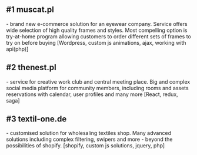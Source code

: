 

<h2>#1 muscat.pl</h2> - brand new e-commerce solution for an eyewear company. Service offers wide selection of high quality frames and styles. Most compelling option is try-at-home program allowing customers to order different sets of frames to try on before buying 
[Wordpress, custom js animations, ajax, working with api(php)]

<h2>#2 thenest.pl </h2> - service for creative work club and central meeting place. Big and complex social media platform for community members, including rooms and assets reservations with calendar, user profiles and many more [React, redux, saga]

<h2>#3 textil-one.de</h2> - customised solution for wholesaling textiles shop. Many advanced solutions including complex filtering, swipers and more -  beyond the possibilities of shopify. [shopify, custom js solutions, jquery, php]
